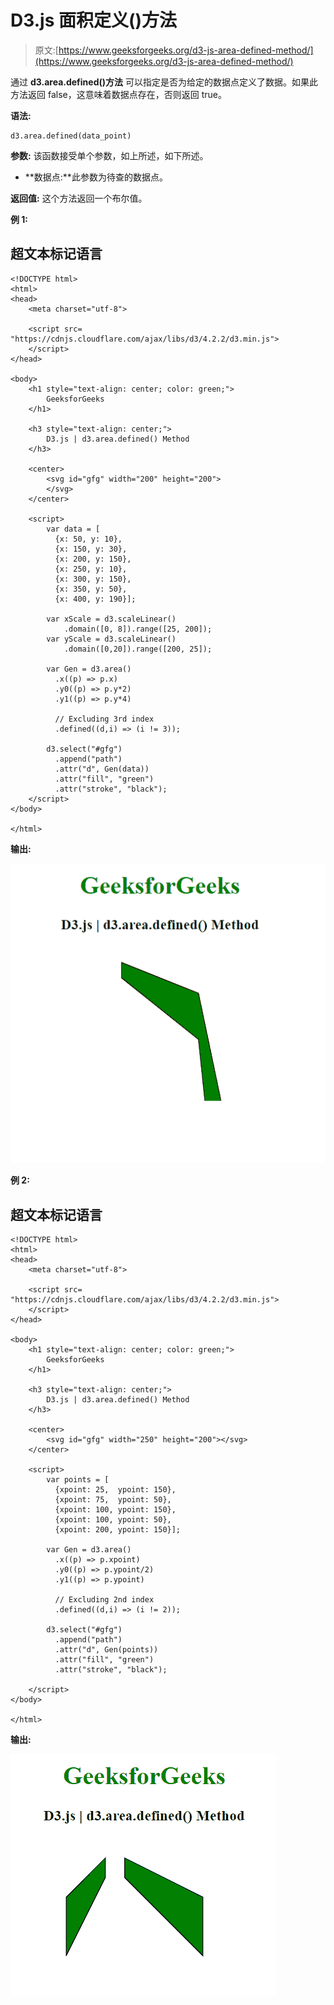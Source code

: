 # D3.js 面积定义()方法

> 原文:[https://www.geeksforgeeks.org/d3-js-area-defined-method/](https://www.geeksforgeeks.org/d3-js-area-defined-method/)

通过 **d3.area.defined()方法** 可以指定是否为给定的数据点定义了数据。如果此方法返回 false，这意味着数据点存在，否则返回 true。

**语法:**

```
d3.area.defined(data_point)

```

**参数:** 该函数接受单个参数，如上所述，如下所述。

*   **数据点:**此参数为待查的数据点。

**返回值:** 这个方法返回一个布尔值。

**例 1:**

## 超文本标记语言

```
<!DOCTYPE html>
<html>
<head>
    <meta charset="utf-8">

    <script src=
"https://cdnjs.cloudflare.com/ajax/libs/d3/4.2.2/d3.min.js">
    </script>
</head>

<body>
    <h1 style="text-align: center; color: green;">
        GeeksforGeeks
    </h1>

    <h3 style="text-align: center;">
        D3.js | d3.area.defined() Method
    </h3>

    <center>
        <svg id="gfg" width="200" height="200">
        </svg>
    </center>

    <script>
        var data = [
          {x: 50, y: 10},
          {x: 150, y: 30},
          {x: 200, y: 150},
          {x: 250, y: 10},
          {x: 300, y: 150},
          {x: 350, y: 50},
          {x: 400, y: 190}];

        var xScale = d3.scaleLinear()
            .domain([0, 8]).range([25, 200]);
        var yScale = d3.scaleLinear()
            .domain([0,20]).range([200, 25]);

        var Gen = d3.area()
          .x((p) => p.x)
          .y0((p) => p.y*2)
          .y1((p) => p.y*4)

          // Excluding 3rd index
          .defined((d,i) => (i != 3));

        d3.select("#gfg")
          .append("path")
          .attr("d", Gen(data))
          .attr("fill", "green")
          .attr("stroke", "black");
    </script>
</body>

</html>
```

**输出:**

![](img/b53b6632d79c02c736462b94598b7fa4.png)

**例 2:**

## 超文本标记语言

```
<!DOCTYPE html>
<html>
<head>
    <meta charset="utf-8">

    <script src=
"https://cdnjs.cloudflare.com/ajax/libs/d3/4.2.2/d3.min.js">
    </script>
</head>

<body>
    <h1 style="text-align: center; color: green;">
        GeeksforGeeks
    </h1>

    <h3 style="text-align: center;">
        D3.js | d3.area.defined() Method
    </h3>

    <center>
        <svg id="gfg" width="250" height="200"></svg>
    </center>

    <script>
        var points = [
          {xpoint: 25,  ypoint: 150},
          {xpoint: 75,  ypoint: 50},
          {xpoint: 100, ypoint: 150},
          {xpoint: 100, ypoint: 50},
          {xpoint: 200, ypoint: 150}];

        var Gen = d3.area()
          .x((p) => p.xpoint)
          .y0((p) => p.ypoint/2)
          .y1((p) => p.ypoint)

          // Excluding 2nd index
          .defined((d,i) => (i != 2));

        d3.select("#gfg")
          .append("path")
          .attr("d", Gen(points))
          .attr("fill", "green")
          .attr("stroke", "black");

    </script>
</body>

</html>
```

**输出:**

![](img/0cddfcf990545a490b8c35c0bdfd7001.png)